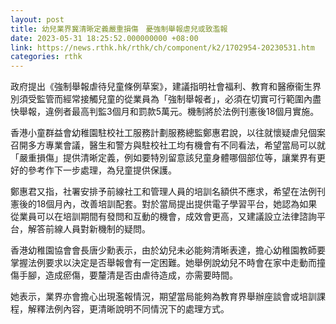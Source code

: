 ```yaml
---
layout: post
title: 幼兒業界冀清晰定義嚴重損傷　憂強制舉報虐兒或致濫報
date: 2023-05-31 18:25:52.000000000 +08:00
link: https://news.rthk.hk/rthk/ch/component/k2/1702954-20230531.htm
categories: rthk
---
```


政府提出《強制舉報虐待兒童條例草案》，建議指明社會福利、教育和醫療衞生界別須受監管而經常接觸兒童的從業員為「強制舉報者」，必須在切實可行範圍內盡快舉報，違例者最高判監3個月和罰款5萬元。機制將於法例刊憲後18個月實施。

香港小童群益會幼稚園駐校社工服務計劃服務總監鄭惠君說，以往就懷疑虐兒個案召開多方專業會議，醫生和警方與駐校社工均有機會有不同看法，希望當局可以就「嚴重損傷」提供清晰定義，例如要特別留意該兒童身體哪個部位等，讓業界有更好的參考作下一步處理，為兒童提供保護。

鄭惠君又指，社署安排予前線社工和管理人員的培訓名額供不應求，希望在法例刊憲後的18個月內，改善培訓配套。對於當局提出提供電子學習平台，她認為如果從業員可以在培訓期間有發問和互動的機會，成效會更高，又建議設立法律諮詢平台，解答前線人員對新機制的疑問。

香港幼稚園協會會長唐少勳表示，由於幼兒未必能夠清晰表達，擔心幼稚園教師要掌握法例要求以決定是否舉報會有一定困難。她舉例說幼兒不時會在家中走動而撞傷手腳，造成瘀傷，要釐清是否由虐待造成，亦需要時間。

她表示，業界亦會擔心出現濫報情況，期望當局能夠為教育界舉辦座談會或培訓課程，解釋法例內容，更清晰說明不同情況下的處理方式。
